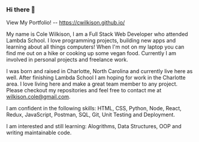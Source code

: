 ### Hi there 👋

View My Portfolio! -- https://cwilkison.github.io/

My name is Cole Wilkison, I am a Full Stack Web Developer who attended Lambda School. I love programming projects, building new apps and learning about all things computers!  When I'm not on my laptop you can find me out on a hike or cooking up some vegan food.  Currently I am involved in personal projects and freelance work.

I was born and raised in Charlotte, North Carolina and currently live here as well.  After finishing Lambda School I am hoping for work in the Charlotte area.  I love living here and make a great team member to any project.  Please checkout my repositories and feel free to contact me at wilkison.cole@gmail.com.

I am confident in the following skills: HTML, CSS, Python, Node, React, Redux, JavaScript, Postman, SQL, Git, Unit Testing and Deployment.

I am interested and still learning: Alogrithms, Data Structures, OOP and writing maintainable code.
